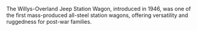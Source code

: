 The Willys-Overland Jeep Station Wagon, introduced in 1946, was one of the first mass-produced all-steel station wagons, offering versatility and ruggedness for post-war families.
